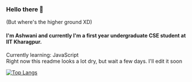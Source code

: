 ### Hello there 👋
(But where's the higher ground XD)

#### I'm Ashwani and currently I'm a first year undergraduate CSE student at IIT Kharagpur.

Currently learning: JavaScript  
Right now this readme looks a lot dry, but wait a few days. I'll edit it soon

[![Top Langs](https://github-readme-stats.vercel.app/api/top-langs/?username=sneaky-potato&layout=compact)](https://github.com/anuraghazra/github-readme-stats)
